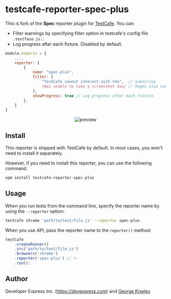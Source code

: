 # testcafe-reporter-spec-plus

This is fork of the **Spec** reporter plugin for [TestCafe](http://devexpress.github.io/testcafe). You can:

- Filter warnings by specifying filter option in testcafe's config file `.testface.js.`:
- Log progress after each fixture. Disabled by default.

```js
module.exports = {
    ...,
    reporter: [
        {
            name: "spec-plus",
            filter: [
                "TestCafe cannot interact with the",  // Substring
                /Was unable to take a screenshot due/ // Regex also could be used
            ],
            showProgress: true // Log progress after each fixture
        },
    ]
}
```

<p align="center">
    <img src="https://raw.github.com/DevExpress/testcafe-reporter-spec/master/media/preview.png" alt="preview" />
</p>

## Install

This reporter is shipped with TestCafe by default. In most cases, you won't need to install it separately.

However, if you need to install this reporter, you can use the following command.

```sh
npm install testcafe-reporter-spec-plus
```

## Usage

When you run tests from the command line, specify the reporter name by using the `--reporter` option:

```sh
testcafe chrome 'path/to/test/file.js' --reporter spec-plus
```


When you use API, pass the reporter name to the `reporter()` method:

```js
testCafe
    .createRunner()
    .src('path/to/test/file.js')
    .browsers('chrome')
    .reporter('spec-plus') // <-
    .run();
```

## Author

Developer Express Inc. (https://devexpress.com) and [George Kiselev](https://github.com/gooddaytoday)
